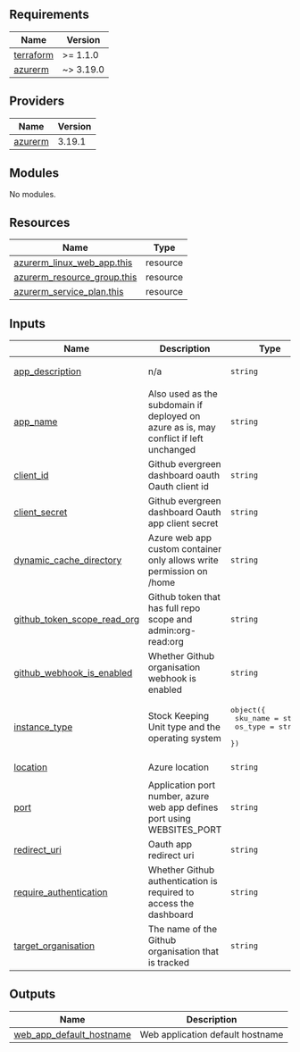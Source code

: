 <!-- BEGIN_TF_DOCS -->
## Requirements

| Name | Version |
|------|---------|
| <a name="requirement_terraform"></a> [terraform](#requirement\_terraform) | >= 1.1.0 |
| <a name="requirement_azurerm"></a> [azurerm](#requirement\_azurerm) | ~> 3.19.0 |

## Providers

| Name | Version |
|------|---------|
| <a name="provider_azurerm"></a> [azurerm](#provider\_azurerm) | 3.19.1 |

## Modules

No modules.

## Resources

| Name | Type |
|------|------|
| [azurerm_linux_web_app.this](https://registry.terraform.io/providers/hashicorp/azurerm/latest/docs/resources/linux_web_app) | resource |
| [azurerm_resource_group.this](https://registry.terraform.io/providers/hashicorp/azurerm/latest/docs/resources/resource_group) | resource |
| [azurerm_service_plan.this](https://registry.terraform.io/providers/hashicorp/azurerm/latest/docs/resources/service_plan) | resource |

## Inputs

| Name | Description | Type | Default | Required |
|------|-------------|------|---------|:--------:|
| <a name="input_app_description"></a> [app\_description](#input\_app\_description) | n/a | `string` | `"Monitoring Github orgnisation dependencies"` | no |
| <a name="input_app_name"></a> [app\_name](#input\_app\_name) | Also used as the subdomain if deployed on azure as is, may conflict if left unchanged | `string` | `"evergreendashboard"` | no |
| <a name="input_client_id"></a> [client\_id](#input\_client\_id) | Github evergreen dashboard oauth Oauth client id | `string` | n/a | yes |
| <a name="input_client_secret"></a> [client\_secret](#input\_client\_secret) | Github evergreen dashboard Oauth app client secret | `string` | n/a | yes |
| <a name="input_dynamic_cache_directory"></a> [dynamic\_cache\_directory](#input\_dynamic\_cache\_directory) | Azure web app custom container only allows write permission on /home | `string` | `"/home/"` | no |
| <a name="input_github_token_scope_read_org"></a> [github\_token\_scope\_read\_org](#input\_github\_token\_scope\_read\_org) | Github token that has full repo scope and admin:org-read:org | `string` | n/a | yes |
| <a name="input_github_webhook_is_enabled"></a> [github\_webhook\_is\_enabled](#input\_github\_webhook\_is\_enabled) | Whether Github organisation webhook is enabled | `string` | `"false"` | no |
| <a name="input_instance_type"></a> [instance\_type](#input\_instance\_type) | Stock Keeping Unit type and the operating system | <pre>object({<br>    sku_name = string<br>    os_type  = string<br>  })</pre> | <pre>{<br>  "os_type": "Linux",<br>  "sku_name": "F1"<br>}</pre> | no |
| <a name="input_location"></a> [location](#input\_location) | Azure location | `string` | `"Australia Southeast"` | no |
| <a name="input_port"></a> [port](#input\_port) | Application port number, azure web app defines port using WEBSITES\_PORT | `string` | `"3000"` | no |
| <a name="input_redirect_uri"></a> [redirect\_uri](#input\_redirect\_uri) | Oauth app redirect uri | `string` | n/a | yes |
| <a name="input_require_authentication"></a> [require\_authentication](#input\_require\_authentication) | Whether Github authentication is required to access the dashboard | `string` | `"false"` | no |
| <a name="input_target_organisation"></a> [target\_organisation](#input\_target\_organisation) | The name of the Github organisation that is tracked | `string` | n/a | yes |

## Outputs

| Name | Description |
|------|-------------|
| <a name="output_web_app_default_hostname"></a> [web\_app\_default\_hostname](#output\_web\_app\_default\_hostname) | Web application default hostname |
<!-- END_TF_DOCS -->
